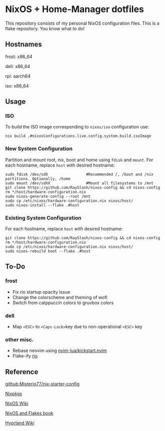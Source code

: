 # NixOS + Home-Manager dotfiles
This repository consists of my personal NixOS configuration files. This is a flake repository. You know what to do!

## Hostnames
frost: x86_64

dell: x86_64

rpi: aarch64

iso: x86_64

## Usage
### ISO
To build the ISO image corresponding to `nixos/iso` configuration use:
```shell
nix build .#nixosConfigurations.live.config.system.build.isoImage
```
### New System Configuration
Partition and mount root, nix, boot and home using `fdisk` and `mount`. For each hostname, replace `host` with desired hostname:
```shell
sudo fdisk /dev/sdX                 #Recommended /, /boot and /nix partitions. Optionally, /home
sudo mount /dev/sdXX                #Mount all filesystems to /mnt
git clone https://github.com/RaySlash/nixos-config && cd nixos-config
rm */host/hardware-configuration.nix
sudo nixos-generate-config --root /mnt
sudo cp /etc/nixos/hardware-configuration.nix nixos/host/
sudo nixos-install --flake .#host
```
### Existing System Configuration
For each hostname, replace `host` with desired hostname:
```shell
git clone https://github.com/RaySlash/nixos-config && cd nixos-config
rm */host/hardware-configuration.nix
sudo cp /etc/nixos/hardware-configuration.nix nixos/host/
sudo nixos-rebuild boot --flake .#host
```

## To-Do
### frost
- Fix rio startup opacity issue
- Change the colorscheme and theming of wofi
- Switch from catppuccin colors to gruvbox colors
### dell
- Map `<ESC>` to `<Caps-Lock>`key due to non-operational `<ESC>` key
### other misc.
- Rebase neovim using [nvim-lua/kickstart.nvim](https://github.com/nvim-lua/kickstart.nvim)
- Flake-ify [rio](https://github.com/raphamorim/rio)

## Reference
[github:Misterio77/nix-starter-config](https://github.com/Misterio77/nix-starter-configs)

[Nixpkgs](https://github.com/NixOS/nixpkgs)

[NixOS Wiki](https://nixos.wiki/)

[NixOS and Flakes book](https://nixos-and-flakes.thiscute.world/nixos-with-flakes/introduction-to-flakes)

[Hyprland Wiki](https://wiki.hyprland.org/)

